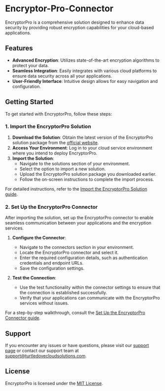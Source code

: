 # Encryptor-Pro-Connector
EncryptorPro is a comprehensive solution designed to enhance data security by providing robust encryption capabilities for your cloud-based applications.

## Features

- **Advanced Encryption**: Utilizes state-of-the-art encryption algorithms to protect your data.
- **Seamless Integration**: Easily integrates with various cloud platforms to ensure data security across all your applications.
- **User-Friendly Interface**: Intuitive design allows for easy navigation and configuration.

## Getting Started

To get started with EncryptorPro, follow these steps:

### 1. Import the EncryptorPro Solution

1. **Download the Solution**: Obtain the latest version of the EncryptorPro solution package from the [official website](https://turtledovecloudsolutions.com/encryptorpro/).
2. **Access Your Environment**: Log in to your cloud service environment where you intend to deploy EncryptorPro.
3. **Import the Solution**:
   - Navigate to the solutions section of your environment.
   - Select the option to import a new solution.
   - Upload the EncryptorPro solution package you downloaded earlier.
   - Follow the on-screen instructions to complete the import process.

For detailed instructions, refer to the [Import the EncryptorPro Solution guide](https://turtledovecloudsolutions.com/docs/import-the-encryptorpro-solution/).

### 2. Set Up the EncryptorPro Connector

After importing the solution, set up the EncryptorPro connector to enable seamless communication between your applications and the encryption services.

1. **Configure the Connector**:
   - Navigate to the connectors section in your environment.
   - Locate the EncryptorPro connector and select it.
   - Enter the required configuration details, such as authentication credentials and endpoint URLs.
   - Save the configuration settings.

2. **Test the Connection**:
   - Use the test functionality within the connector settings to ensure that the connection is established successfully.
   - Verify that your applications can communicate with the EncryptorPro services without issues.

For a step-by-step walkthrough, consult the [Set Up the EncryptorPro Connector guide](https://turtledovecloudsolutions.com/docs/set-up-the-encryptorpro-connector/).

## Support

If you encounter any issues or have questions, please visit our [support page](https://turtledovecloudsolutions.com/support/) or contact our support team at support@turtledovecloudsolutions.com.

## License

EncryptorPro is licensed under the [MIT License](LICENSE).
